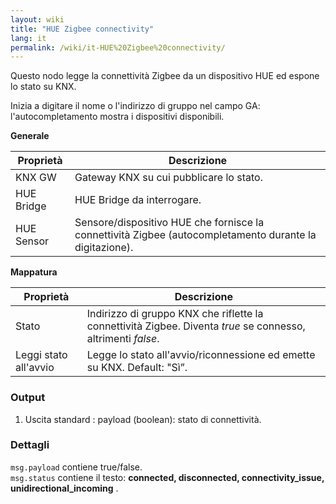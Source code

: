 ```yaml
---
layout: wiki
title: "HUE Zigbee connectivity"
lang: it
permalink: /wiki/it-HUE%20Zigbee%20connectivity/
---
```

Questo nodo legge la connettività Zigbee da un dispositivo HUE ed espone lo stato su KNX.

Inizia a digitare il nome o l'indirizzo di gruppo nel campo GA: l'autocompletamento mostra i dispositivi disponibili.

**Generale**

| Proprietà | Descrizione |
|--|--|
| KNX GW | Gateway KNX su cui pubblicare lo stato. |
| HUE Bridge | HUE Bridge da interrogare. |
| HUE Sensor | Sensore/dispositivo HUE che fornisce la connettività Zigbee (autocompletamento durante la digitazione). |

**Mappatura**

| Proprietà | Descrizione |
|--|--|
| Stato | Indirizzo di gruppo KNX che riflette la connettività Zigbee. Diventa _true_ se connesso, altrimenti _false_. |
| Leggi stato all'avvio | Legge lo stato all'avvio/riconnessione ed emette su KNX. Default: "Sì”. |

### Output

1. Uscita standard
   : payload (boolean): stato di connettività.

### Dettagli

`msg.payload` contiene true/false.\
`msg.status` contiene il testo: **connected, disconnected, connectivity\_issue, unidirectional\_incoming** .
